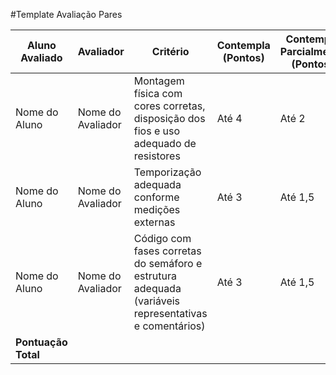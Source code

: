 #Template Avaliação Pares

| Aluno Avaliado | Avaliador | Critério                        | Contempla (Pontos) | Contempla Parcialmente (Pontos) | Não Contempla (Pontos) | Observações do Avaliador |
|----------------|-----------|---------------------------------|---------------------|----------------------------------|--------------------------|---------------------------|
| Nome do Aluno  | Nome do Avaliador | Montagem física com cores corretas, disposição dos fios e uso adequado de resistores | Até 4                  | Até 2                         | 0                        |                           |
| Nome do Aluno  | Nome do Avaliador | Temporização adequada conforme medições externas          | Até 3                  | Até 1,5                       | 0                        |                           |
| Nome do Aluno  | Nome do Avaliador | Código com fases corretas do semáforo e estrutura adequada (variáveis representativas e comentários) | Até 3                  | Até 1,5                       | 0                        |                           |
| **Pontuação Total** |           |                                |  |

